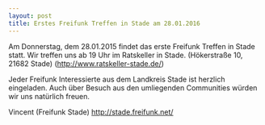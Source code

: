 ```yaml
---
layout: post
title: Erstes Freifunk Treffen in Stade am 28.01.2016
---
```


Am Donnerstag, dem 28.01.2015 findet das erste Freifunk Treffen in Stade statt. Wir treffen uns ab 19 Uhr im Ratskeller in Stade. (Hökerstraße 10, 21682 Stade) (http://www.ratskeller-stade.de/)

Jeder Freifunk Interessierte aus dem Landkreis Stade ist herzlich eingeladen. Auch über Besuch aus den umliegenden Communities würden wir uns natürlich freuen.

Vincent (Freifunk Stade)
http://stade.freifunk.net/
